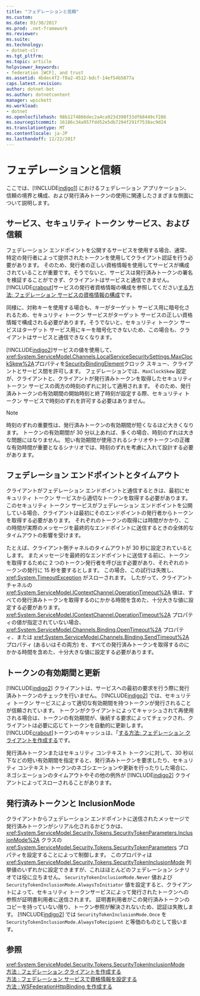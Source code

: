 ```yaml
---
title: "フェデレーションと信頼"
ms.custom: 
ms.date: 03/30/2017
ms.prod: .net-framework
ms.reviewer: 
ms.suite: 
ms.technology:
- dotnet-clr
ms.tgt_pltfrm: 
ms.topic: article
helpviewer_keywords:
- federation [WCF], and trust
ms.assetid: 4bdec4f2-f8a2-4512-bdcf-14ef54b5877a
caps.latest.revision: 
author: dotnet-bot
ms.author: dotnetcontent
manager: wpickett
ms.workload:
- dotnet
ms.openlocfilehash: 98b1274866dec2a4ca923d390f33df68449cf286
ms.sourcegitcommit: 16186c34a957fdd52e5db7294f291f7530ac9d24
ms.translationtype: MT
ms.contentlocale: ja-JP
ms.lasthandoff: 12/22/2017
---
```

# <a name="federation-and-trust"></a>フェデレーションと信頼
ここでは、[!INCLUDE[indigo1](../../../../includes/indigo1-md.md)] におけるフェデレーション アプリケーション、信頼の境界と構成、および発行済みトークンの使用に関連したさまざまな側面について説明します。  
  
## <a name="services-security-token-services-and-trust"></a>サービス、セキュリティ トークン サービス、および信頼  
 フェデレーション エンドポイントを公開するサービスを使用する場合、通常、特定の発行者によって提供されたトークンを使用してクライアント認証を行う必要があります。 そのため、発行者の正しい資格情報を使用してサービスが構成されていることが重要です。そうでないと、サービスは発行済みトークンの署名を検証することができず、クライアントはサービスと通信できません。 [!INCLUDE[crabout](../../../../includes/crabout-md.md)]サービスの発行者資格情報の構成を参照してください[する方法: フェデレーション サービスの資格情報の構成](../../../../docs/framework/wcf/feature-details/how-to-configure-credentials-on-a-federation-service.md)です。  
  
 同様に、対称キーを使用する場合も、キーがターゲット サービス用に暗号化されるため、セキュリティ トークン サービスがターゲット サービスの正しい資格情報で構成される必要があります。そうでないと、セキュリティ トークン サービスはターゲット サービス用にキーを暗号化できないため、この場合も、クライアントはサービスと通信できなくなります。  
  
 [!INCLUDE[indigo2](../../../../includes/indigo2-md.md)]サービスの値を使用して、<xref:System.ServiceModel.Channels.LocalServiceSecuritySettings.MaxClockSkew%2A>プロパティを[SecurityBindingElement](../../../../docs/framework/wcf/diagnostics/wmi/securitybindingelement.md)クロック スキュー、クライアントとサービス間を許可します。 フェデレーションでは、`MaxClockSkew` 設定が、クライアントと、クライアントが発行済みトークンを取得したセキュリティ トークン サービスの両方の時刻のずれに対して適用されます。 そのため、発行済みトークンの有効期間の開始時刻と終了時刻が設定する際、セキュリティ トークン サービスで時刻のずれを許可する必要はありません。  
  
> [!NOTE]
>  時刻のずれの重要性は、発行済みトークンの有効期間が短くなるほど大きくなります。 トークンの有効期間が 30 分以上あれば、多くの場合、時刻のずれは大きな問題にはなりません。 短い有効期間が使用されるシナリオやトークンの正確な有効時間が重要となるシナリオでは、時刻のずれを考慮に入れて設計する必要があります。  
  
## <a name="federated-endpoints-and-time-outs"></a>フェデレーション エンドポイントとタイムアウト  
 クライアントがフェデレーション エンドポイントと通信するときは、最初にセキュリティ トークン サービスから適切なトークンを取得する必要があります。 このセキュリティ トークン サービスがフェデレーション エンドポイントを公開している場合、クライアントは最初にそのエンドポイントの発行者からトークンを取得する必要があります。 それぞれのトークンの取得には時間がかかり、この時間が実際のメッセージを最終的なエンドポイントに送信するときの全体的なタイムアウトの影響を受けます。  
  
 たとえば、クライアント側チャネルのタイムアウトが 30 秒に設定されているとします。 またメッセージを最終的なエンドポイントに送信する前に、トークンを取得するために 2 つのトークン発行者を呼び出す必要があり、それぞれのトークンの発行に 15 秒を要するとします。 この場合、この試行は失敗し、<xref:System.TimeoutException> がスローされます。 したがって、クライアント チャネルの <xref:System.ServiceModel.IContextChannel.OperationTimeout%2A> 値は、すべての発行済みトークンを取得するのにかかる時間を含めた、十分大きな値に設定する必要があります。 <xref:System.ServiceModel.IContextChannel.OperationTimeout%2A> プロパティの値が指定されていない場合、<xref:System.ServiceModel.Channels.Binding.OpenTimeout%2A> プロパティ、または <xref:System.ServiceModel.Channels.Binding.SendTimeout%2A> プロパティ (あるいはその両方) を、すべての発行済みトークンを取得するのにかかる時間を含めた、十分大きな値に設定する必要があります。  
  
## <a name="token-lifetime-and-renewal"></a>トークンの有効期間と更新  
 [!INCLUDE[indigo2](../../../../includes/indigo2-md.md)] クライアントは、サービスへの最初の要求を行う際に発行済みトークンのチェックを行いません。  [!INCLUDE[indigo2](../../../../includes/indigo2-md.md)] では、セキュリティ トークン サービスによって適切な有効期間を持つトークンが発行されることが信頼されています。 トークンがクライアントによってキャッシュされて再使用される場合は、トークンの有効期間が、後続する要求によってチェックされ、クライアントは必要に応じてトークンを自動的に更新します。 [!INCLUDE[crabout](../../../../includes/crabout-md.md)]トークンのキャッシュは、「[する方法: フェデレーション クライアントを作成する](../../../../docs/framework/wcf/feature-details/how-to-create-a-federated-client.md)です。  
  
 発行済みトークンまたはセキュリティ コンテキスト トークンに対して、30 秒以下などの短い有効期間を指定すると、発行済みトークンを要求したり、セキュリティ コンテキスト トークンのネゴシエーションや更新を行ったりした場合に、ネゴシエーションのタイムアウトやその他の例外が [!INCLUDE[indigo2](../../../../includes/indigo2-md.md)] クライアントによってスローされることがあります。  
  
## <a name="issued-tokens-and-inclusionmode"></a>発行済みトークンと InclusionMode  
 クライアントからフェデレーション エンドポイントに送信されたメッセージで発行済みトークンがシリアル化されるかどうかは、<xref:System.ServiceModel.Security.Tokens.SecurityTokenParameters.InclusionMode%2A> クラスの <xref:System.ServiceModel.Security.Tokens.SecurityTokenParameters> プロパティを設定することによって制御します。 このプロパティは <xref:System.ServiceModel.Security.Tokens.SecurityTokenInclusionMode> 列挙値のいずれかに設定できますが、これはほとんどのフェデレーション シナリオでは役に立ちません。 `SecurityTokenInclusionMode.Never` 値および `SecurityTokenInclusionMode.AlwaysToInitiator` 値を設定すると、クライアントによって、セキュリティ トークンサービスによって発行されたトークンへの参照が証明書利用者に送信されます。 証明書利用者がこの発行済みトークンのコピーを持っていない限り、トークン参照が解決されないため、認証は失敗します。 [!INCLUDE[indigo2](../../../../includes/indigo2-md.md)] では `SecurityTokenInclusionMode.Once` を `SecurityTokenInclusionMode.AlwaysToRecipient` と等価のものとして扱います。  
  
## <a name="see-also"></a>参照  
 <xref:System.ServiceModel.Security.Tokens.SecurityTokenInclusionMode>  
 [方法 : フェデレーション クライアントを作成する](../../../../docs/framework/wcf/feature-details/how-to-create-a-federated-client.md)  
 [方法 : フェデレーション サービスで資格情報を設定する](../../../../docs/framework/wcf/feature-details/how-to-configure-credentials-on-a-federation-service.md)  
 [方法 : WSFederationHttpBinding を作成する](../../../../docs/framework/wcf/feature-details/how-to-create-a-wsfederationhttpbinding.md)
